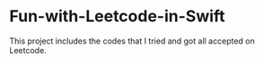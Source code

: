 # Fun-with-Leetcode-in-Swift

This project includes the codes that I tried and got all accepted on Leetcode.
